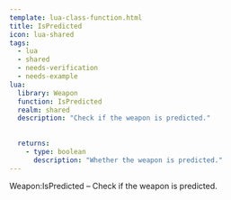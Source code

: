 ```yaml
---
template: lua-class-function.html
title: IsPredicted
icon: lua-shared
tags:
  - lua
  - shared
  - needs-verification
  - needs-example
lua:
  library: Weapon
  function: IsPredicted
  realm: shared
  description: "Check if the weapon is predicted."
  
  
  returns:
    - type: boolean
      description: "Whether the weapon is predicted."
---
```


<div class="lua__search__keywords">
Weapon:IsPredicted &#x2013; Check if the weapon is predicted.
</div>

